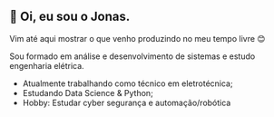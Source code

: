 ## :wave: Oi, eu sou o Jonas. 
 Vim até aqui mostrar o que venho produzindo no meu tempo livre :blush:
 
 Sou formado em análise e desenvolvimento de sistemas e estudo engenharia elétrica.
* Atualmente trabalhando como técnico em eletrotécnica;
* Estudando Data Science & Python;
* Hobby: Estudar cyber segurança e automação/robótica 
##
  
<!---
jonkstro/jonkstro is a ✨ special ✨ repository because its `README.md` (this file) appears on your GitHub profile.
You can click the Preview link to take a look at your changes.
--->
